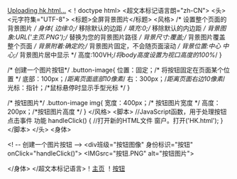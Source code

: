 [Uploading hk.html…]()
<！doctype html>
<超文本标记语言朗="zh-CN">
<头>
<元字符集="UTF-8">
<标题>全屏背景图片</标题>
<风格>
  /* 设置整个页面的背景图片 */
身体{
    边缘:0;/* 移除默认的边距 */
    填充:0;/* 移除默认的内边距 */
    背景图象:URL('主页.PNG');/* 替换为您的背景图片路径 */
    背景尺寸:覆盖;/* 背景图片覆盖整个页面 */
    背景附着:确定的;/* 背景图片固定，不会随页面滚动 */
    背景位置:中心 中心;/* 背景图片居中显示 */
    高度:100VH;/*将body高度设置为视口高度的100%*/
  }

/* 创建一个图片按钮*/
.button-image{
位置：固定；/* 将按钮固定在页面某个位置 */
底部：100px；/*距离页面底部10像素*/
右：300px；/*距离页面右边10像素*/
光标：指针；/*鼠标悬停时显示手型光标 */
}

/* 按钮图片*/
.button-image img{
宽度：400px；/* 按钮图片宽度 */
高度：200px；/*按钮图片高度 */
}
</风格>
<脚本>
  //JavaScript函数，用于处理按钮点击事件
  功能 handleClick() {
    //打开新的HTML文件
窗户。打开('HK.html');
  }
</脚本>
</头>
<身体>

<! -- 创建一个图片按钮 -->
<div班级="按钮图像" 身份标识="按钮" onClick="handleClick()">
  <IMGsrc="按钮.PNG" alt="按钮图片">
</div>

</身体>
</超文本标记语言>！[主页](https://github.com/NARUTOmks/NARUTOmks/assets/163805563/f67b4a12-d24b-47db-a7a3-c20badc14fa2)
！[按钮](https://github.com/NARUTOmks/NARUTOmks/assets/163805563/3b25d076-6031-44d1-9099-1fc3a9b1d6c6)

